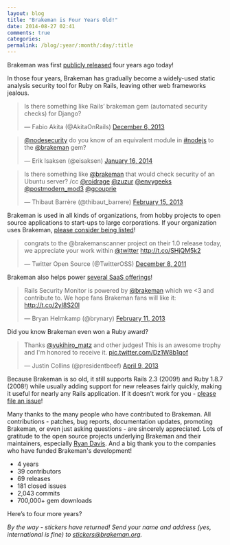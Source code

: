```yaml
---
layout: blog
title: "Brakeman is Four Years Old!"
date: 2014-08-27 02:41
comments: true
categories:
permalink: /blog/:year/:month/:day/:title
---
```


Brakeman was first [publicly released](https://github.com/presidentbeef/brakeman/commit/cd1663fb22bbe2e1097bac8f9ee96fcdadc07fd2) four years ago today!

In those four years, Brakeman has gradually become a widely-used static analysis security tool for Ruby on Rails, leaving other web frameworks jealous.

<blockquote class="twitter-tweet" lang="en"><p>Is there something like Rails’ brakeman gem (automated security checks) for Django?</p>&mdash; Fabio Akita (@AkitaOnRails) <a href="https://twitter.com/AkitaOnRails/statuses/409037162987155457">December 6, 2013</a></blockquote>
<script async src="//platform.twitter.com/widgets.js" charset="utf-8"></script>

<blockquote class="twitter-tweet" lang="en"><p><a href="https://twitter.com/nodesecurity">@nodesecurity</a> do you know of an equivalent module in <a href="https://twitter.com/hashtag/nodejs?src=hash">#nodejs</a> to the <a href="https://twitter.com/brakeman">@brakeman</a> gem?</p>&mdash; Erik Isaksen (@eisaksen) <a href="https://twitter.com/eisaksen/statuses/423965742883950592">January 16, 2014</a></blockquote>
<script async src="//platform.twitter.com/widgets.js" charset="utf-8"></script>

<blockquote class="twitter-tweet" lang="en"><p>Is there something like <a href="https://twitter.com/brakeman">@brakeman</a> that would check security of an Ubuntu server? /cc <a href="https://twitter.com/roidrage">@roidrage</a> <a href="https://twitter.com/zuzur">@zuzur</a> <a href="https://twitter.com/envygeeks">@envygeeks</a> <a href="https://twitter.com/postmodern_mod3">@postmodern_mod3</a> <a href="https://twitter.com/gcouprie">@gcouprie</a></p>&mdash; Thibaut Barrère (@thibaut_barrere) <a href="https://twitter.com/thibaut_barrere/statuses/302394306277285889">February 15, 2013</a></blockquote>
<script async src="//platform.twitter.com/widgets.js" charset="utf-8"></script>

Brakeman is used in all kinds of organizations, from hobby projects to open source applications to start-ups to large corporations. If your organization uses Brakeman, [please consider being listed](http://brakemanscanner.org/brakeman_users/)!

<blockquote class="twitter-tweet" lang="en"><p>congrats to the @brakemanscanner project on their 1.0 release today, we appreciate your work within <a href="https://twitter.com/twitter">@twitter</a> <a href="http://t.co/SHjQM5k2">http://t.co/SHjQM5k2</a></p>&mdash; Twitter Open Source (@TwitterOSS) <a href="https://twitter.com/TwitterOSS/statuses/144865822941265920">December 8, 2011</a></blockquote>
<script async src="//platform.twitter.com/widgets.js" charset="utf-8"></script>

Brakeman also helps power [several SaaS offerings](https://github.com/presidentbeef/brakeman/wiki/Brakeman-as-a-Service)!

<blockquote class="twitter-tweet" lang="en"><p>Rails Security Monitor is powered by <a href="https://twitter.com/brakeman">@brakeman</a> which we &lt;3 and contribute to. We hope fans Brakeman fans will like it: <a href="http://t.co/2yI8S20l">http://t.co/2yI8S20l</a></p>&mdash; Bryan Helmkamp (@brynary) <a href="https://twitter.com/brynary/statuses/301070119176642560">February 11, 2013</a></blockquote>
<script async src="//platform.twitter.com/widgets.js" charset="utf-8"></script>

Did you know Brakeman even won a Ruby award?

<blockquote class="twitter-tweet" lang="en"><p>Thanks <a href="https://twitter.com/yukihiro_matz">@yukihiro_matz</a> and other judges! This is an awesome trophy and I&#39;m honored to receive it. <a href="http://t.co/Dz1W8b1qof">pic.twitter.com/Dz1W8b1qof</a></p>&mdash; Justin Collins (@presidentbeef) <a href="https://twitter.com/presidentbeef/statuses/321756142449598464">April 9, 2013</a></blockquote>
<script async src="//platform.twitter.com/widgets.js" charset="utf-8"></script>

Because Brakeman is so old, it still supports Rails 2.3 (2009!) and Ruby 1.8.7 (2008!) while usually adding support for new releases fairly quickly, making it useful for nearly any Rails application. If it doesn't work for you - [please file an issue](https://github.com/presidentbeef/brakeman/issues)!

Many thanks to the many people who have contributed to Brakeman. All contributions - patches, bug reports, documentation updates, promoting Brakeman, or even just asking questions - are sincerely appreciated. Lots of gratitude to the open source projects underlying Brakeman and their maintainers, especially [Ryan Davis](https://twitter.com/the_zenspider). And a big thank you to the companies who have funded Brakeman's development!

* 4 years
* 39 contributors
* 69 releases
* 181 closed issues
* 2,043 commits
* 700,000+ gem downloads

Here’s to four more years?

*By the way - stickers have returned! Send your name and address (yes, international is fine) to <a href='mail&#116;o&#58;st%69&#99;&#107;%65&#37;72s&#64;bra&#107;&#101;&#109;&#97;&#37;&#54;&#69;&#46;or&#103;'>stic&#107;ers&#64;brakeman&#46;org</a>.*
